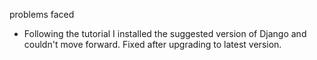 problems faced

* Following the tutorial I installed the suggested version of Django and couldn't move forward. Fixed after upgrading to latest version.